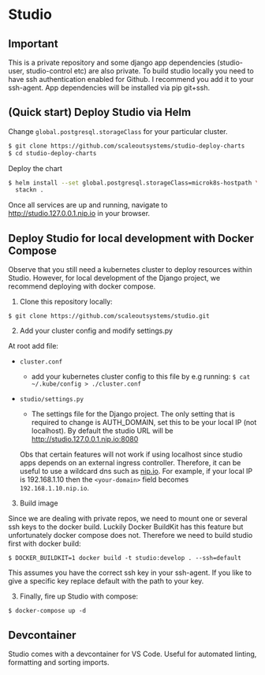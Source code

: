 
# Studio

## Important

This is a private repository and some django app dependencies (studio-user, studio-control etc) are also private. To build studio locally you need to have ssh authentication enabled for Github.
I recommend you add it to your ssh-agent. App dependencies will be installed via pip git+ssh.

## (Quick start) Deploy Studio via Helm


Change `global.postgresql.storageClass` for your particular cluster.

```bash
$ git clone https://github.com/scaleoutsystems/studio-deploy-charts
$ cd studio-deploy-charts
```
Deploy the chart
```bash
$ helm install --set global.postgresql.storageClass=microk8s-hostpath \
  stackn .
```
Once all services are up and running, navigate to http://studio.127.0.0.1.nip.io in your browser.




## Deploy Studio for local development with Docker Compose
Observe that you still need a kubernetes cluster to deploy resources within Studio. However, for local development of the Django project, we recommend deploying with docker compose.

1. Clone this repository locally:
```
$ git clone https://github.com/scaleoutsystems/studio.git
```

2. Add your cluster config and modify settings.py

At root add file:
- `cluster.conf`
  - add your kubernetes cluster config to this file by e.g running: `$ cat ~/.kube/config > ./cluster.conf`
- `studio/settings.py`
  - The settings file for the Django project. The only setting that is required to change is AUTH_DOMAIN, set this to be your local IP (not localhost). By default the studio URL will be http://studio.127.0.0.1.nip.io:8080
  
  Obs that certain features will not work if using localhost since studio apps depends on an external ingress controller. Therefore, it can be useful to use a wildcard dns such as [nip.io](http://nip.io). For example, if your local IP is 192.168.1.10 then the `<your-domain>` field becomes `192.168.1.10.nip.io`.

3. Build image

Since we are dealing with private repos, we need to mount one or several ssh keys to the docker build. Luckily Docker BuildKit has this feature but unfortunately docker compose does not. Therefore we need to build studio first with docker build:

```
$ DOCKER_BUILDKIT=1 docker build -t studio:develop . --ssh=default
```
This assumes you have the correct ssh key in your ssh-agent. If you like to give a specific key replace default with the path to your key. 

3. Finally, fire up Studio with compose:
```
$ docker-compose up -d
```

## Devcontainer

Studio comes with a devcontainer for VS Code. Useful for automated linting, formatting and sorting imports. 
